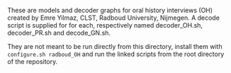 These are models and decoder graphs for oral history interviews (OH) created by Emre Yilmaz, CLST, Radboud University, Nijmegen. A decode script is supplied for for each, respectively named decoder_OH.sh, decoder_PR.sh and decode_GN.sh.

They are not meant to be run directly from this directory, install them with ``configure.sh radboud_OH`` and run the linked scripts from the root directory of the repository.


